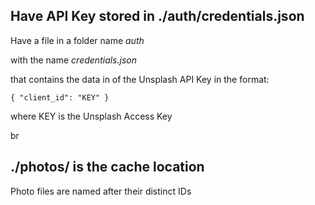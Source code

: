 ## Have API Key stored in ./auth/credentials.json

Have a file in a folder name *auth*

with the name *credentials.json*

that contains the data in of the Unsplash API Key in the format:

`
{
	"client_id": "KEY"
}
`

where 
KEY is the Unsplash Access Key



br
## ./photos/ is the cache location
Photo files are named after their distinct IDs
